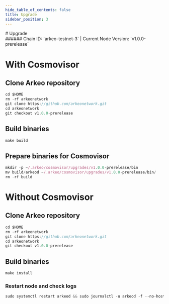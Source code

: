 ```yaml
---
hide_table_of_contents: false
title: Upgrade
sidebar_position: 3
---
```


<div class="h1-with-icon icon-arkeo">
# Upgrade
</div>
###### Chain ID: `arkeo-testnet-3` | Current Node Version: `v1.0.0-prerelease`

# With Cosmovisor
## Clone Arkeo repository
```js
cd $HOME
rm -rf arkeonetwork
git clone https://github.com/arkeonetwork.git
cd arkeonetwork
git checkout v1.0.0-prerelease
 ```

## Build binaries
```js
make build
 ```

## Prepare binaries for Cosmovisor
```js
mkdir -p ~/.arkeo/cosmovisor/upgrades/v1.0.0-prerelease/bin
mv build/arkeod ~/.arkeo/cosmovisor/upgrades/v1.0.0-prerelease/bin/
rm -rf build
```

# Without Cosmovisor
## Clone Arkeo repository
```js
cd $HOME
rm -rf arkeonetwork
git clone https://github.com/arkeonetwork.git
cd arkeonetwork
git checkout v1.0.0-prerelease
 ```

## Build binaries
```js
make install
 ```

### Restart node and check logs
```js
sudo systemctl restart arkeod && sudo journalctl -u arkeod -f --no-hostname -o cat
```